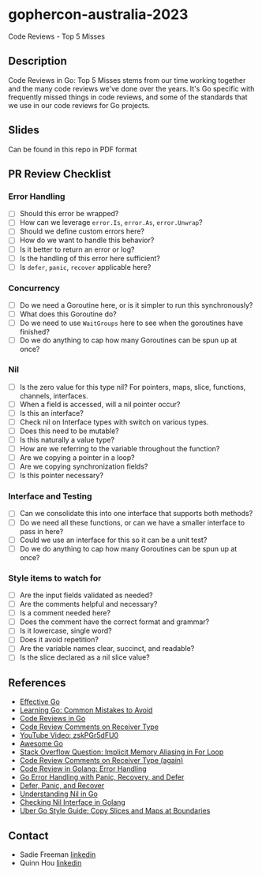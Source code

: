 # gophercon-australia-2023

Code Reviews - Top 5 Misses

## Description

Code Reviews in Go: Top 5 Misses stems from our time working together and the many code reviews we've done over the years. It's Go specific with frequently missed things in code reviews, and some of the standards that we use in our code reviews for Go projects.

## Slides

Can be found in this repo in PDF format

## PR Review Checklist

### Error Handling

- [ ] Should this error be wrapped?
- [ ] How can we leverage `error.Is`, `error.As`, `error.Unwrap`?
- [ ] Should we define custom errors here?
- [ ] How do we want to handle this behavior?
- [ ] Is it better to return an error or log?
- [ ] Is the handling of this error here sufficient?
- [ ] Is `defer`, `panic`, `recover` applicable here?

### Concurrency

- [ ] Do we need a Goroutine here, or is it simpler to run this synchronously?
- [ ] What does this Goroutine do?
- [ ] Do we need to use `WaitGroups` here to see when the goroutines have finished?
- [ ] Do we do anything to cap how many Goroutines can be spun up at once?

### Nil

- [ ] Is the zero value for this type nil? For pointers, maps, slice, functions, channels, interfaces.
- [ ] When a field is accessed, will a nil pointer occur?
- [ ] Is this an interface?
- [ ] Check nil on Interface types with switch on various types.
- [ ] Does this need to be mutable?
- [ ] Is this naturally a value type?
- [ ] How are we referring to the variable throughout the function?
- [ ] Are we copying a pointer in a loop?
- [ ] Are we copying synchronization fields?
- [ ] Is this pointer necessary?

### Interface and Testing 

- [ ] Can we consolidate this into one interface that supports both methods?
- [ ] Do we need all these functions, or can we have a smaller interface to pass in here?
- [ ] Could we use an interface for this so it can be a unit test?
- [ ] Do we do anything to cap how many Goroutines can be spun up at once?

### Style items to watch for

- [ ] Are the input fields validated as needed?
- [ ] Are the comments helpful and necessary?
- [ ] Is a comment needed here?
- [ ] Does the comment have the correct format and grammar?
- [ ] Is it lowercase, single word?
- [ ] Does it avoid repetition?
- [ ] Are the variable names clear, succinct, and readable?
- [ ] Is the slice declared as a nil slice value?

## References

- [Effective Go](https://go.dev/doc/effective_go)
- [Learning Go: Common Mistakes to Avoid](https://earthly.dev/blog/learning-golang-common-mistakes-to-avoid)
- [Code Reviews in Go](https://microsoft.github.io/code-with-engineering-playbook/code-reviews/recipes/go/)
- [Code Review Comments on Receiver Type](https://github.com/golang/go/wiki/CodeReviewComments#receiver-type)
- [YouTube Video: zskPGr5dFU0](https://www.youtube.com/watch?v=zskPGr5dFU0)
- [Awesome Go](https://awesome-go.com/)
- [Stack Overflow Question: Implicit Memory Aliasing in For Loop](https://stackoverflow.com/questions/62446118/implicit-memory-aliasing-in-for-loop)
- [Code Review Comments on Receiver Type (again)](https://github.com/golang/go/wiki/CodeReviewComments#receiver-type)
- [Code Review in Golang: Error Handling](https://sorawis.dev/blog/code-review-golang-error-handling)
- [Go Error Handling with Panic, Recovery, and Defer](https://www.developer.com/languages/go-error-handling-with-panic-recovery-and-defer/)
- [Defer, Panic, and Recover](https://go.dev/blog/defer-panic-and-recover)
- [Understanding Nil in Go](https://go101.org/article/nil.html)
- [Checking Nil Interface in Golang](https://bluehive.medium.com/how-to-check-nil-interface-in-golang-5a78a441bde2)
- [Uber Go Style Guide: Copy Slices and Maps at Boundaries](https://github.com/uber-go/guide/blob/master/style.md#copy-slices-and-maps-at-boundaries)


## Contact

- Sadie Freeman [linkedin](https://www.linkedin.com/in/sadie-f-589a5358)
- Quinn Hou [linkedin](https://www.linkedin.com/in/quinnhou)
